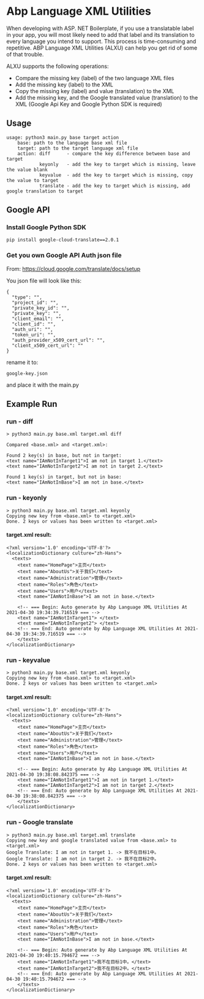 # Abp Language XML Utilities

When developing with ASP. NET Boilerplate, if you use a translatable label in your app, you will most likely need to add that label and its translation to every language you intend to support.
This process is time-consuming and repetitive.
ABP Language XML Utilities (ALXU) can help you get rid of some of that trouble.

ALXU supports the following operations:
 - Compare the missing key (label) of the two language XML files
 - Add the missing key (label) to the XML
 - Copy the missing key (label) and value (translation) to the XML
 - Add the missing key, and the Google translated value (translation) to the XML (Google Api Key and Google Python SDK is required)

## Usage
```
usage: python3 main.py base target action
    base: path to the language base xml file
    target: path to the target language xml file
    action: diff      - compare the key difference between base and target
            keyonly   - add the key to target which is missing, leave the value blank
            keyvalue  - add the key to target which is missing, copy the value to target
            translate - add the key to target which is missing, add google translation to target
```
## Google API
### Install Google Python SDK
```
pip install google-cloud-translate==2.0.1
```
### Get you own Google API Auth json file
From: https://cloud.google.com/translate/docs/setup

You json file will look like this:
```
{
  "type": "",
  "project_id": "",
  "private_key_id": "",
  "private_key": "",
  "client_email": "",
  "client_id": "",
  "auth_uri": "",
  "token_uri": "",
  "auth_provider_x509_cert_url": "",
  "client_x509_cert_url": ""
}
```
rename it to:
```
google-key.json
```
and place it with the main.py

## Example Run
### run - diff
```
> python3 main.py base.xml target.xml diff

Compared <base.xml> and <target.xml>:

Found 2 key(s) in base, but not in target:
<text name="IAmNotInTarget1">I am not in target 1.</text>
<text name="IAmNotInTarget2">I am not in target 2.</text>

Found 1 key(s) in target, but not in base:
<text name="IAmNotInBase">I am not in base.</text>
```
### run - keyonly
```
> python3 main.py base.xml target.xml keyonly
Copying new key from <base.xml> to <target.xml>
Done. 2 keys or values has been written to <target.xml>
```
#### target.xml result:
```
<?xml version='1.0' encoding='UTF-8'?>
<localizationDictionary culture="zh-Hans">
  <texts>
    <text name="HomePage">主页</text>
    <text name="AboutUs">关于我们</text>
    <text name="Administration">管理</text>
    <text name="Roles">角色</text>
    <text name="Users">用户</text>
    <text name="IAmNotInBase">I am not in base.</text>

    <!-- === Begin: Auto generate by Abp Language XML Utilities At 2021-04-30 19:34:39.716519 === -->
    <text name="IAmNotInTarget1"> </text>
    <text name="IAmNotInTarget2"> </text>
    <!-- === End: Auto generate by Abp Language XML Utilities At 2021-04-30 19:34:39.716519 === -->
    </texts>
</localizationDictionary>
```
### run - keyvalue
```
> python3 main.py base.xml target.xml keyonly
Copying new key from <base.xml> to <target.xml>
Done. 2 keys or values has been written to <target.xml>
```
#### target.xml result:
```
<?xml version='1.0' encoding='UTF-8'?>
<localizationDictionary culture="zh-Hans">
  <texts>
    <text name="HomePage">主页</text>
    <text name="AboutUs">关于我们</text>
    <text name="Administration">管理</text>
    <text name="Roles">角色</text>
    <text name="Users">用户</text>
    <text name="IAmNotInBase">I am not in base.</text>

    <!-- === Begin: Auto generate by Abp Language XML Utilities At 2021-04-30 19:38:08.842375 === -->
    <text name="IAmNotInTarget1">I am not in target 1.</text>
    <text name="IAmNotInTarget2">I am not in target 2.</text>
    <!-- === End: Auto generate by Abp Language XML Utilities At 2021-04-30 19:38:08.842375 === -->
    </texts>
</localizationDictionary>
```
### run - Google translate
```
> python3 main.py base.xml target.xml translate
Copying new key and google translated value from <base.xml> to <target.xml>
Google Translate: I am not in target 1. -> 我不在目标1中。
Google Translate: I am not in target 2. -> 我不在目标2中。
Done. 2 keys or values has been written to <target.xml>
```
#### target.xml result:
```
<?xml version='1.0' encoding='UTF-8'?>
<localizationDictionary culture="zh-Hans">
  <texts>
    <text name="HomePage">主页</text>
    <text name="AboutUs">关于我们</text>
    <text name="Administration">管理</text>
    <text name="Roles">角色</text>
    <text name="Users">用户</text>
    <text name="IAmNotInBase">I am not in base.</text>

    <!-- === Begin: Auto generate by Abp Language XML Utilities At 2021-04-30 19:40:15.794672 === -->
    <text name="IAmNotInTarget1">我不在目标1中。</text>
    <text name="IAmNotInTarget2">我不在目标2中。</text>
    <!-- === End: Auto generate by Abp Language XML Utilities At 2021-04-30 19:40:15.794672 === -->
    </texts>
</localizationDictionary>
```

